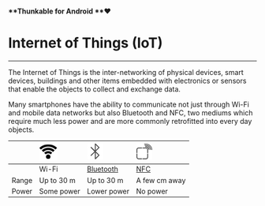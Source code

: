 #### **Thunkable for Android **❤

# Internet of Things \(IoT\)

---

The Internet of Things is the inter-networking of physical devices, smart devices, buildings and other items embedded with electronics or sensors that enable the objects to collect and exchange data.

Many smartphones have the ability to communicate not just through Wi-Fi and mobile data networks but also Bluetooth and NFC, two mediums which require much less power and are more commonly retrofitted into every day objects.

|  | ![](/assets/wifi-icon.png) | ![](/assets/bluetooth-icon.png) | ![](/assets/nfc-icon.png) |
| :--- | :--- | :--- | :--- |
|  | Wi-Fi | [Bluetooth](/android/components/iot/bluetooth.md) | [NFC](/android/components/iot/nfc-sensor.md) |
| Range | Up to 30 m | Up to 30 m | A few cm away |
| Power | Some power | Lower power | No power |



